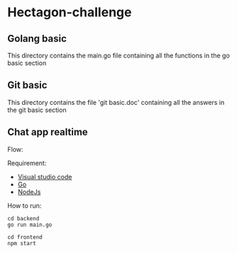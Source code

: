 # Hectagon-challenge


## Golang basic
This directory contains the main.go file containing all the functions in the go basic section

## Git basic
This directory contains the file 'git basic.doc' containing all the answers in the git basic section


## Chat app realtime

Flow:


Requirement:
* [Visual studio code](https://code.visualstudio.com/download)
* [Go](https://go.dev/)
* [NodeJs](https://nodejs.org/en/)

How to run: 

```
cd backend
go run main.go
```

```
cd frontend
npm start
```
